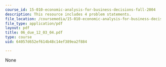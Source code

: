 ```yaml
---
course_id: 15-010-economic-analysis-for-business-decisions-fall-2004
description: This resource includes 4 problem statements.
file_location: /coursemedia/15-010-economic-analysis-for-business-decisions-fall-2004/64057d652ef614b48c14ef389ea2f884_06_due_12_03_04.pdf
file_type: application/pdf
layout: pdf
title: 06_due_12_03_04.pdf
type: course
uid: 64057d652ef614b48c14ef389ea2f884

---
```

None